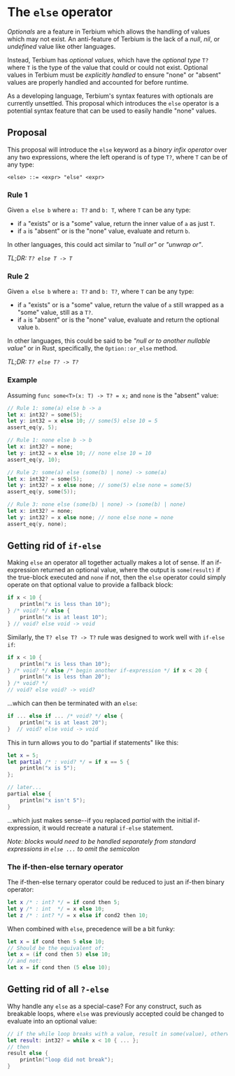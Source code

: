 # The `else` operator

*Optionals* are a feature in Terbium which allows the handling of values which may not exist. An anti-feature of Terbium is the lack of a *null*, *nil*, or *undefined* value like other languages.

Instead, Terbium has *optional values*, which have the *optional type* `T?` where `T` is the type of the value that could or could not exist. Optional values in Terbium must be *explicitly handled* to ensure "none" or "absent" values are properly handled and accounted for before runtime.

As a developing language, Terbium's syntax features with optionals are currently unsettled. This proposal which introduces the `else` operator is a potential syntax feature that can be used to easily handle "none" values.

## Proposal

This proposal will introduce the `else` keyword as a *binary infix operator* over any two expressions, where the left operand is of type `T?`, where `T` can be of any type:

```bnf
<else> ::= <expr> "else" <expr>
``` 

### Rule 1

Given `a else b` where `a: T?` and `b: T`, where `T` can be any type:

* if `a` "exists" or is a "some" value, return the inner value of `a` as just `T`.
* if `a` is "absent" or is the "none" value, evaluate and return `b`.

In other languages, this could act similar to *"null or"* or *"unwrap or"*.

*TL;DR: `T? else T -> T`*

### Rule 2

Given `a else b` where `a: T?` and `b: T?`, where `T` can be any type:

* if `a` "exists" or is a "some" value, return the value of `a` still wrapped as a "some" value, still as a `T?`.
* if `a` is "absent" or is the "none" value, evaluate and return the optional value `b`.

In other languages, this could be said to be *"null or to another nullable value"* or in Rust, specifically, the `Option::or_else` method.

*TL;DR: `T? else T? -> T?`*

### Example

Assuming `func some<T>(x: T) -> T? = x;` and `none` is the "absent" value:

```swift
// Rule 1: some(a) else b -> a
let x: int32? = some(5);
let y: int32 = x else 10; // some(5) else 10 = 5
assert_eq(y, 5);

// Rule 1: none else b -> b
let x: int32? = none;
let y: int32 = x else 10; // none else 10 = 10
assert_eq(y, 10);

// Rule 2: some(a) else (some(b) | none) -> some(a)
let x: int32? = some(5);
let y: int32? = x else none; // some(5) else none = some(5)
assert_eq(y, some(5));

// Rule 3: none else (some(b) | none) -> (some(b) | none)
let x: int32? = none;
let y: int32? = x else none; // none else none = none
assert_eq(y, none);
```

## Getting rid of `if-else`

Making `else` an operator all together actually makes a lot of sense. If an if-expression returned an optional value, where
the output is `some(result)` if the true-block executed and `none` if not, then the `else` operator could simply operate on that optional value to provide a fallback block:

```swift
if x < 10 {
    println("x is less than 10");
} /* void? */ else {
    println("x is at least 10");
} // void? else void -> void
```

Similarly, the `T? else T? -> T?` rule was designed to work well with `if-else if`:

```swift
if x < 10 {
    println("x is less than 10");
} /* void? */ else /* begin another if-expression */ if x < 20 {
    println("x is less than 20");
} /* void? */
// void? else void? -> void?
```

...which can then be terminated with an `else`:

```swift
if ... else if ... /* void? */ else {
    println("x is at least 20");
}  // void? else void -> void
```

This in turn allows you to do "partial if statements" like this:

```swift
let x = 5;
let partial /* : void? */ = if x == 5 {
    println("x is 5");
};

// later...
partial else {
    println("x isn't 5");
}
```

...which just makes sense--if you replaced *partial* with the initial if-expression, it would recreate a natural `if-else` statement.

*Note: blocks would need to be handled separately from standard expressions in `else ...` to omit the semicolon*

### The if-then-else ternary operator

The if-then-else ternary operator could be reduced to just an if-then binary operator:

```swift
let x /* : int? */ = if cond then 5;
let y /* : int  */ = x else 10;
let z /* : int? */ = x else if cond2 then 10;
```

When combined with `else`, precedence will be a bit funky:

```swift
let x = if cond then 5 else 10;
// Should be the equivalent of:
let x = (if cond then 5) else 10;
// and not:
let x = if cond then (5 else 10);
```

## Getting rid of all `?-else`

Why handle any `else` as a special-case? For any construct, such as breakable loops,
where `else` was previously accepted could be changed to evaluate into an optional value:

```swift
// if the while loop breaks with a value, result in some(value), otherwise result in none
let result: int32? = while x < 10 { ... };
// then
result else {
    println("loop did not break");
}
```
